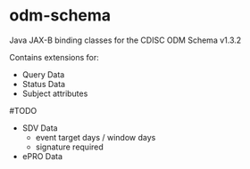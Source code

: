 # odm-schema
Java JAX-B binding classes for the CDISC ODM Schema v1.3.2

Contains extensions for:
* Query Data
* Status Data
* Subject attributes


#TODO

* SDV Data
    * event target days / window days
    * signature required    
* ePRO Data
